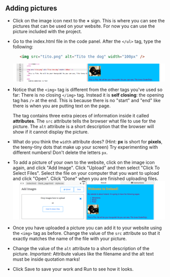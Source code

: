 ## Adding pictures

- Click on the image icon next to the **+** sign. This is where you can see the pictures that can be used on your website. For now you can use the picture included with the project. 

- Go to the index.html file in the code panel. After the `</ul>` tag, type the following: 
   ```html
      <img src="tito.png" alt="Tito the dog" width="100px" />
   ```
   ![Picture of Tito](images/ImgTito2.png)

- Notice that the `<img>` tag is different from the other tags you've used so far: 
   There is no closing `</img>` tag. Instead it is **self closing**: the opening tag has `/>` at the end. This is because there is no "start" and "end" like there is when you are putting text on the page. 

   The tag contains three extra pieces of information inside it called **attributes**. The `src` attribute tells the browser what file to use for the picture. The `alt` attribute is a short description that the browser will show if it cannot display the picture. 

- What do you think the `width` attribute does? \(Hint: **px** is short for **pixels**, the teeny-tiny dots that make up your screen\) Try experimenting with different numbers! Don't delete the letters `px`. 

- To add a picture of your own to the website, click on the image icon again, and click "Add Image". Click "Upload" and then select "Click To Select Files". Select the file on your computer that you want to upload and click "Open". Click "Done" when you are finished uploading files.
![Upload files](images/UploadFilesWider.png)
- Once you have uploaded a picture you can add it to your website using the `<img>` tag as before. Change the value of the `src` attribute so that it exactly matches the name of the file with your picture. 

- Change the value of the `alt` attribute to a short description of the picture. 
  _Important:_ Attribute values like the filename and the alt text must be inside quotation marks!

- Click Save to save your work and Run to see how it looks.



